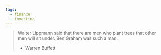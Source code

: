 ```yaml
---
tags:
  - finance
  - investing
---
```

> Walter Lippmann said that there are men who plant trees that other men will sit under. Ben Graham was such a man.
> - Warren Buffett

